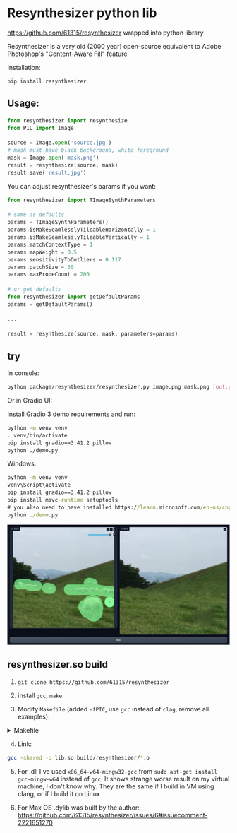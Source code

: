# Resynthesizer python lib

https://github.com/61315/resynthesizer wrapped into python library

Resynthesizer is a very old (2000 year) open-source equivalent to Adobe Photoshop's "Content-Aware Fill" feature

Installation:

```bash
pip install resynthesizer
```

## Usage:
```python
from resynthesizer import resynthesize
from PIL import Image

source = Image.open('source.jpg')
# mask must have black background, white foreground
mask = Image.open('mask.png')
result = resynthesize(source, mask)
result.save('result.jpg')

```

You can adjust resynthesizer's params if you want:
```python
from resynthesizer import TImageSynthParameters

# same as defaults
params = TImageSynthParameters()
params.isMakeSeamlesslyTileableHorizontally = 1
params.isMakeSeamlesslyTileableVertically = 1
params.matchContextType = 1
params.mapWeight = 0.5
params.sensitivityToOutliers = 0.117
params.patchSize = 30
params.maxProbeCount = 200

# or get defaults
from resynthesizer import getDefaultParams
params = getDefaultParams()

...

result = resynthesize(source, mask, parameters=params)

```

## try

In console:

```bash
python package/resynthesizer/resynthesizer.py image.png mask.png [out.png]
```

Or in Gradio UI:

Install Gradio 3 demo requirements and run:
```bash
python -m venv venv
. venv/bin/activate
pip install gradio==3.41.2 pillow
python ./demo.py

```

Windows:
```cmd
python -m venv venv
venv\Script\activate
pip install gradio==3.41.2 pillow
pip install msvc-runtime setuptools
# you also need to have installed https://learn.microsoft.com/en-us/cpp/windows/latest-supported-vc-redist?view=msvc-170#latest-microsoft-visual-c-redistributable-version
python ./demo.py
```


![](/demo.jpg)

## resynthesizer.so build

1. `git clone https://github.com/61315/resynthesizer`

2. install `gcc`, `make`

3. Modify `Makefile` (added `-fPIC`, use `gcc` instead of `clag`, remove all examples):
<details>

<summary>Makefile</summary>

```Makefile
.POSIX:
CC        = gcc -std=c99
CPPFLAGS  = -MMD -MP -DSYNTH_LIB_ALONE -fPIC
CFLAGS    = -Wall -Wextra -pedantic -O3
LDFLAGS   = -lm
LDLIBS    =
# PREFIX = /usr/local

LIB_DIR := lib
BUILD_DIR := build
SRC_DIR := resynthesizer

# Collect resynthesizer sources and headers, then create object files out of the sources.
SRCS := $(shell find $(SRC_DIR) -name '*.c')
OBJS := $(SRCS:%.c=$(BUILD_DIR)/%.o)
DEPS := $(OBJS:.o=.d)

INC_DIRS := $(shell find $(SRC_DIR) -type d)
INC_FLAGS := $(addprefix -I,$(INC_DIRS))

STATIC_LIB := $(LIB_DIR)/libresynthesizer.a

ASSET_DIR := assets
EXAMPLE_DIR := examples
EXAMPLES := $(EXAMPLE_DIR)/hello $(EXAMPLE_DIR)/ppm $(EXAMPLE_DIR)/painter

# -g -Wall -Wextra -Werror -std=c99 -pedantic-errors
# TODO: Try both -Werror and -pedantic-errors after all the chores are done.

all: $(STATIC_LIB) test
	@echo "\033[1;92mDone!\033[0m"

# Build resynthesizer as static library.
$(STATIC_LIB): $(OBJS)
	@echo "\033[1;92mBuilding $@\033[0m"
	mkdir -p $(dir $@)
	ar rvs $@ $^

$(BUILD_DIR)/%.o: %.c
	@echo "\033[1;92mBuilding $@\033[0m"
	mkdir -p $(dir $@)
	$(CC) $(CPPFLAGS) $(CFLAGS) -c $< -o $@

.PHONY: clean test all

clean:
	$(RM) -r $(BUILD_DIR) $(LIB_DIR) $(EXAMPLES)


-include $(DEPS)

```
</details>

4. Link:
```bash
gcc -shared -o lib.so build/resynthesizer/*.o
```

5. For .dll I've used `x86_64-w64-mingw32-gcc` from `sudo apt-get install gcc-mingw-w64` instead of `gcc`. It shows strange worse result on my virtual machine, I don't know why. They are the same if I build in VM using clang, or if I build it on Linux

6. For Max OS .dylib was built by the author: https://github.com/61315/resynthesizer/issues/6#issuecomment-2221651270
